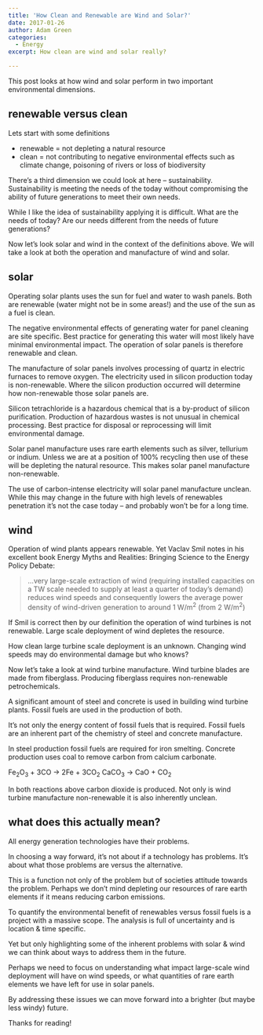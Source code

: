 ```yaml
---
title: 'How Clean and Renewable are Wind and Solar?'
date: 2017-01-26
author: Adam Green
categories:
  - Energy
excerpt: How clean are wind and solar really?

---
```


This post looks at how wind and solar perform in two important environmental dimensions. 

## renewable versus clean

Lets start with some definitions
- renewable = not depleting a natural resource
- clean = not contributing to negative environmental effects such as climate change, poisoning of rivers or loss of biodiversity

There’s a third dimension we could look at here – sustainability. Sustainability is meeting the needs of the today without compromising the ability of future generations to meet their own needs.

While I like the idea of sustainability applying it is difficult. What are the needs of today? Are our needs different from the needs of future generations?

Now let’s look solar and wind in the context of the definitions above. We will take a look at both the operation and manufacture of wind and solar.

## solar

Operating solar plants uses the sun for fuel and water to wash panels. Both are renewable (water might not be in some areas!) and the use of the sun as a fuel is clean.

The negative environmental effects of generating water for panel cleaning are site specific. Best practice for generating this water will most likely have minimal environmental impact. The operation of solar panels is therefore renewable and clean.

The manufacture of solar panels involves processing of quartz in electric furnaces to remove oxygen. The electricity used in silicon production today is non-renewable. Where the silicon production occurred will determine how non-renewable those solar panels are.

Silicon tetrachloride is a hazardous chemical that is a by-product of silicon purification. Production of hazardous wastes is not unusual in chemical processing. Best practice for disposal or reprocessing will limit environmental damage.

Solar panel manufacture uses rare earth elements such as silver, tellurium or indium. Unless we are at a position of 100% recycling then use of these will be depleting the natural resource. This makes solar panel manufacture non-renewable.

The use of carbon-intense electricity will solar panel manufacture unclean. While this may change in the future with high levels of renewables penetration it’s not the case today – and probably won’t be for a long time.

## wind

Operation of wind plants appears renewable. Yet Vaclav Smil notes in his excellent book Energy Myths and Realities: Bringing Science to the Energy Policy Debate:

> ...very large-scale extraction of wind (requiring installed capacities on a TW scale needed to supply at least a quarter of today’s demand) reduces wind speeds and consequently lowers the average power density of wind-driven generation to around 1 W/m<sup>2</sup> (from 2 W/m<sup>2</sup>)

If Smil is correct then by our definition the operation of wind turbines is not renewable. Large scale deployment of wind depletes the resource.

How clean large turbine scale deployment is an unknown. Changing wind speeds may do environmental damage but who knows?

Now let’s take a look at wind turbine manufacture. Wind turbine blades are made from fiberglass. Producing fiberglass requires non-renewable petrochemicals.

A significant amount of steel and concrete is used in building wind turbine plants. Fossil fuels are used in the production of both.

It’s not only the energy content of fossil fuels that is required. Fossil fuels are an inherent part of the chemistry of steel and concrete manufacture.

In steel production fossil fuels are required for iron smelting. Concrete production uses coal to remove carbon from calcium carbonate.

Fe<sub>2</sub>O<sub>3</sub> + 3CO → 2Fe + 3CO<sub>2</sub>
CaCO<sub>3</sub> → CaO + CO<sub>2</sub>

In both reactions above carbon dioxide is produced. Not only is wind turbine manufacture non-renewable it is also inherently unclean.

## what does this actually mean?

All energy generation technologies have their problems.

In choosing a way forward, it’s not about if a technology has problems. It’s about what those problems are versus the alternative.

This is a function not only of the problem but of societies attitude towards the problem. Perhaps we don’t mind depleting our resources of rare earth elements if it means reducing carbon emissions.

To quantify the environmental benefit of renewables versus fossil fuels is a project with a massive scope. The analysis is full of uncertainty and is location & time specific.

Yet but only highlighting some of the inherent problems with solar & wind we can think about ways to address them in the future.

Perhaps we need to focus on understanding what impact large-scale wind deployment will have on wind speeds, or what quantities of rare earth elements we have left for use in solar panels.

By addressing these issues we can move forward into a brighter (but maybe less windy) future.

Thanks for reading!
